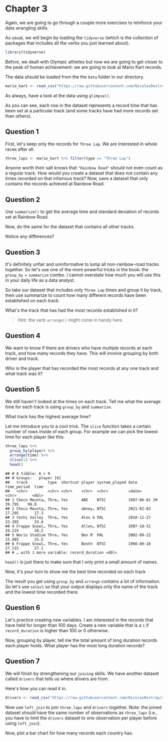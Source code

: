 # Chapter 3 

Again, we are going to go through a couple more exercises to reinforce your data wrangling skills. 

As usual, we will begin by loading the `tidyverse` (which is the collection of packages that includes all the verbs you just learned about). 


```r
library(tidyverse)
```

Before, we dealt with Olympic athletes but now we are going to get closer to the peak of human achievement: we are going to look at Mario Kart records. 

The data should be loaded from the the `Data` folder in our directory. 


```r
mario_kart <- read_csv("https://raw.githubusercontent.com/NicolasRestrep/223_course/main/Data/world_records.csv")
```

As always, have a look at the data using `glimpse()`. 

As you can see, each row in the dataset represents a record time that has been set at a particular track (and some tracks have had more records set than others). 

## Question 1 

First, let's keep only the records for `Three Lap`. We are interested in whole races after all. 


```r
three_laps <- mario_kart %>% filter(type == "Three Lap")
```


Anyone worth their salt knows that `"Rainbow Road"` should not even count as a regular track. How would you create a dataset that does not contain any times recorded on that infamous track? Now, save a dataset that only contains the records achieved at Rainbow Road.




## Question 2 

Use `summarize()` to get the average time and standard deviation of records set at Rainbow Road. 

Now, do the same for the dataset that contains all other tracks. 

Notice any differences? 

## Question 3 

It's definitely unfair and uninformative to lump all non-rainbow-road tracks together. So let's use one of the more powerful tricks in the book: the `group_by` + `summarize` combo. I cannot overstate how much you will use this in your daily life as a data analyst. 

So take our dataset that includes only `Three Lap` times and group it by track, then use summarize to count how many different records have been established on each track. 

What's the track that has had the most records established in it? 

> Hint: the verb `arrange()` might come in handy here.

## Question 4 

We want to know if there are drivers who have multiple records at each track, and how many records they have. This will involve grouping by both driver and track. 

Who is the player that has recorded the most records at any one track and what track was it?

## Question 5 

We still haven't looked at the times on each track. Tell me what the average time for each track is using `group_by` and `summarize`.

What track has the highest average time?

Let me introduce you to a cool trick. The `slice` function takes a certain number of rows inside of each group. For example we can pick the lowest time for each player like this: 


```r
three_laps %>% 
  group_by(player) %>% 
  arrange(time) %>% 
  slice(1) %>% 
  head()
```

```
## # A tibble: 6 × 9
## # Groups:   player [6]
##   track         type  shortcut player system_played date       time_period  time
##   <chr>         <chr> <chr>    <chr>  <chr>         <date>     <chr>       <dbl>
## 1 Choco Mounta… Thre… Yes      ABE    NTSC          1997-06-01 1M 39.79S    99.8
## 2 Choco Mounta… Thre… Yes      abney… NTSC          2021-02-03 17.29S       17.3
## 3 Yoshi Valley  Thre… Yes      Alex G PAL           2010-11-27 33.39S       33.4
## 4 Frappe Snowl… Thre… Yes      Allen… NTSC          1997-10-31 28.22S       28.2
## 5 Wario Stadium Thre… Yes      Ben M  PAL           2002-08-22 15.48S       15.5
## 6 Frappe Snowl… Thre… Yes      Booth  NTSC          1998-09-18 27.11S       27.1
## # … with 1 more variable: record_duration <dbl>
```

`head()` is just there to make sure that I only print a small amount of names. 

Now, it's your turn to show me the best time recorded on each track

The result you get using `group_by` and `arrange` contains a lot of information. So let's use `select` so that your output displays only the name of the track and the lowest time recorded there. 

## Question 6 

Let's practice creating new variables. I am interested in the records that have held for longer than 100 days. Create a new variable that is a `1` if `record_duration` is higher than 100 or 0 otherwise. 

Now, grouping by player, tell me the total amount of long duration records each player holds. What player has the most long duration records? 

## Question 7 

We will finish by strengthening our `joining` skills. We have another dataset called `drivers` that tells us where drivers are from. 

Here's how you can read it in. 


```r
drivers <- read_csv("https://raw.githubusercontent.com/NicolasRestrep/223_course/main/Data/drivers.csv")
```

Now use `left_join` to join `three_laps` and `drivers` together. Note: the joined dataset should have the same number of observations as `three_laps` (i.e., you have to limit the `drivers` dataset to one observation per player before using `left_join`).

Now, plot a bar chart for how many records each country has. 



